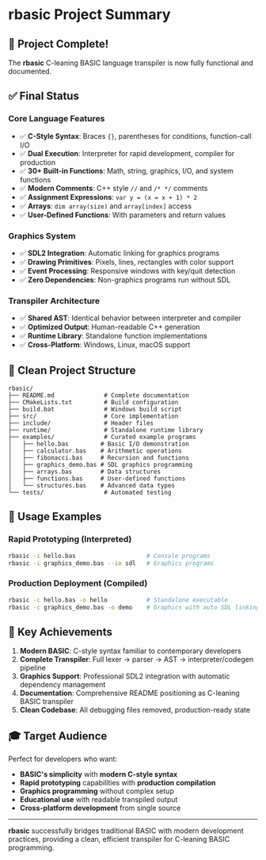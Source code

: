 # rbasic Project Summary

## 🎉 Project Complete!

The **rbasic** C-leaning BASIC language transpiler is now fully functional and documented.

## ✅ Final Status

### Core Language Features
- ✅ **C-Style Syntax**: Braces `{}`, parentheses for conditions, function-call I/O
- ✅ **Dual Execution**: Interpreter for rapid development, compiler for production
- ✅ **30+ Built-in Functions**: Math, string, graphics, I/O, and system functions
- ✅ **Modern Comments**: C++ style `//` and `/* */` comments
- ✅ **Assignment Expressions**: `var y = (x = x + 1) * 2`
- ✅ **Arrays**: `dim array(size)` and `array[index]` access
- ✅ **User-Defined Functions**: With parameters and return values

### Graphics System
- ✅ **SDL2 Integration**: Automatic linking for graphics programs
- ✅ **Drawing Primitives**: Pixels, lines, rectangles with color support
- ✅ **Event Processing**: Responsive windows with key/quit detection
- ✅ **Zero Dependencies**: Non-graphics programs run without SDL

### Transpiler Architecture
- ✅ **Shared AST**: Identical behavior between interpreter and compiler
- ✅ **Optimized Output**: Human-readable C++ generation
- ✅ **Runtime Library**: Standalone function implementations
- ✅ **Cross-Platform**: Windows, Linux, macOS support

## 📁 Clean Project Structure

```
rbasic/
├── README.md              # Complete documentation
├── CMakeLists.txt         # Build configuration
├── build.bat              # Windows build script
├── src/                   # Core implementation
├── include/               # Header files
├── runtime/               # Standalone runtime library
├── examples/              # Curated example programs
│   ├── hello.bas         # Basic I/O demonstration
│   ├── calculator.bas    # Arithmetic operations
│   ├── fibonacci.bas     # Recursion and functions
│   ├── graphics_demo.bas # SDL graphics programming
│   ├── arrays.bas        # Data structures
│   ├── functions.bas     # User-defined functions
│   └── structures.bas    # Advanced data types
└── tests/                 # Automated testing
```

## 🚀 Usage Examples

### Rapid Prototyping (Interpreted)
```bash
rbasic -i hello.bas                    # Console programs
rbasic -i graphics_demo.bas --io sdl   # Graphics programs
```

### Production Deployment (Compiled)
```bash
rbasic -c hello.bas -o hello           # Standalone executable
rbasic -c graphics_demo.bas -o demo    # Graphics with auto SDL linking
```

## 🎯 Key Achievements

1. **Modern BASIC**: C-style syntax familiar to contemporary developers
2. **Complete Transpiler**: Full lexer → parser → AST → interpreter/codegen pipeline
3. **Graphics Support**: Professional SDL2 integration with automatic dependency management
4. **Documentation**: Comprehensive README positioning as C-leaning BASIC transpiler
5. **Clean Codebase**: All debugging files removed, production-ready state

## 🎓 Target Audience

Perfect for developers who want:
- **BASIC's simplicity** with **modern C-style syntax**
- **Rapid prototyping** capabilities with **production compilation**
- **Graphics programming** without complex setup
- **Educational use** with readable transpiled output
- **Cross-platform development** from single source

---

**rbasic** successfully bridges traditional BASIC with modern development practices, providing a clean, efficient transpiler for C-leaning BASIC programming.